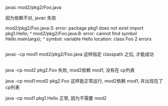 javac mod2/pkg2/Foo.java

因为依赖不对, javac 失败

mod2/pkg2/Foo.java:3: error: package pkg1 does not exist
import pkg1.Hello;
           ^
mod2/pkg2/Foo.java:8: error: cannot find symbol
       Hello.main(args);
       ^
  symbol:   variable Hello
  location: class Foo
2 errors


## 

javac -cp mod1 mod2/pkg2/Foo.java
这样指定 classpath 之后, 才能成功


##

java -cp mod2 pkg2.Foo  失败, mod2依赖 mod1, 没有在 cp列表

java -cp mod1:mod2 pkg2.Foo  这样能正常运行, mod2依赖 mod1, 并出现在了 cp列表

java -cp mod1 pkg1.Hello 正常, 因为不需要 mod2
